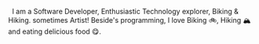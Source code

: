 &nbsp;&nbsp;I am a Software Developer, Enthusiastic Technology explorer, Biking & Hiking. sometimes Artist! 
Beside's programming, I love Biking 🚲, Hiking 🏔️ and eating delicious food 😋.
